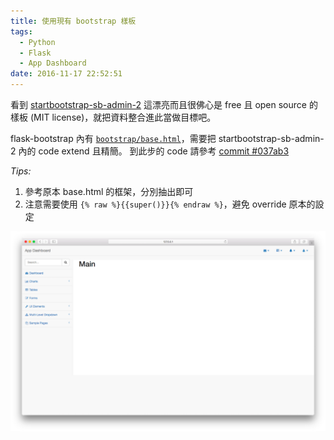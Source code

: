 ```yaml
---
title: 使用現有 bootstrap 樣板
tags:
  - Python
  - Flask
  - App Dashboard
date: 2016-11-17 22:52:51
---
```



看到 [startbootstrap-sb-admin-2](https://github.com/BlackrockDigital/startbootstrap-sb-admin-2) 這漂亮而且很佛心是 free 且 open source 的樣板 (MIT license)，就把資料整合進此當做目標吧。
<!--more-->
flask-bootstrap 內有 [`bootstrap/base.html`](https://github.com/mbr/flask-bootstrap/blob/master/flask_bootstrap/templates/bootstrap/base.html)，需要把 startbootstrap-sb-admin-2 內的 code extend 且精簡。 到此步的 code 請參考 [commit #037ab3](https://github.com/ChadChang/app_dashboard/commit/037ab362f14f3157393d5bcbdf934f4c2e58ca51)

*Tips:*
1. 參考原本 base.html 的框架，分別抽出即可
2. 注意需要使用 `{% raw %}{{super()}}{% endraw %}`，避免 override 原本的設定


![整合 prototype](/images/app_dashboard_init.png)